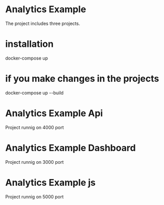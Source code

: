 # Analytics Example

The project includes three projects.

# installation

docker-compose up

# if you make changes in the projects

docker-compose up --build

# Analytics Example Api

Project runnig on 4000 port

# Analytics Example Dashboard

Project runnig on 3000 port

# Analytics Example js

Project runnig on 5000 port
